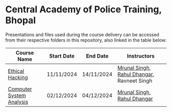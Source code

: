 # Central Academy of Police Training, Bhopal

Presentations and files used during the course delivery can be accessed from their respective folders in this repository, also linked in the table below:

| Course Name | Start Date | End Date | Instructors |
|---|---|---|---|
| [Ethical Hacking](2024-11-11) | 11/11/2024 | 14/11/2024 | [Mrunal Singh](https://www.linkedin.com/in/mrunal-singh-324a60208), [Rahul Dhangar](https://www.linkedin.com/in/rahuldhangar), Ravneet Singh |
| [Computer System Analysis](2024-12-02) | 02/12/2024 | 04/12/2024 | [Mrunal Singh](https://www.linkedin.com/in/mrunal-singh-324a60208), [Rahul Dhangar](https://rahuldhangar.com)
